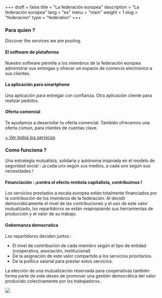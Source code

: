 +++
draft = false
title = "La federación europea"
description = "La federación europea"
lang = "es"
menu = "main"
weight = 1
slug = "federacion"
type = "federation"
+++

<div class="row justify-content-center banner">
    <div class="col-md-8 col-md-offset-2 text-center">
        <h3 class="h3">Para quien ?</h3>
        <p>
            Discover the services we are pooling.
        </p>
    </div>
</div>

<div class="row">
    <div class="col-md-4 text-center">
        <i class="join-icon icon-platform"></i>
        <h4 class="h4">El software de plataforma</h4>
        <p>Nuestro software permite a los miembros de la federación europea administrar sus entregas y ofrecer un espacio de comercio electrónico a sus clientes.</p>
    </div>
    <div class="col-md-4 text-center">
        <i class="join-icon icon-smartphone"></i>
        <h4 class="h4">La aplicación para smartphone</h4>
        <p>Una aplicación para entregar con confianza. Otra aplicación cliente para realizar pedidos.</p>
    </div>
    <div class="col-md-4 text-center">
        <i class="join-icon icon-business"></i>
        <h4 class="h4">Oferta comercial</h4>
        <p>Te ayudamos a desarrollar tu oferta comercial. También ofrecemos una oferta común, para clientes de cuentas clave.</p>
    </div>
</div>

<p>
    <a id="show-more-services" class="know-more" href="#show-more-services">+ Ver todos los servicios</a>
</p>

<div id="more-services" style="display:none;opacity: 0;">
    <div class="row">
        <div class="col-md-4 text-center">
            <i class="join-icon icon-eye"></i>
            <h4 class="h4">Visibilidad y marca</h4>
            <p>Una marca reconocida a escala europea.</p>
        </div>
        <div class="col-md-4 text-center">
            <i class="join-icon icon-judiciary"></i>
            <h4 class="h4">Administrativo y legal</h4>
            <p>¡No más papeleo, un servicio se ocupa de facturas, contratos, o del estado legal de su estructura!</p>
        </div>
        <div class="col-md-4 text-center">
            <i class="join-icon icon-vault"></i>
            <h4 class="h4">Fondo de garantia de pago</h4>
            <p>Asegurar el pago en efectivo y ayudar a garantizar la estabilidad financiera de las cooperativas.</p>
        </div>
    </div>
    <div class="row">
        <div class="col-md-4 text-center">
            <i class="join-icon icon-money"></i>
            <h4 class="h4">Ayudas y convocatorias de proyectos</h4>
            <p>Obtención de subvenciones locales y europeas para socios, respuesta colectiva a convocatorias de proyectos.</p>
        </div>
        <div class="col-md-4 text-center">
            <i class="join-icon icon-insurance"></i>
            <h4 class="h4">Seguros</h4>
            <p>Negociar ofertas de seguros de alta calidad para enfrentarse a los riesgos del negocio.</p>
        </div>
        <div class="col-md-4 text-center">
            <i class="join-icon icon-plus"></i>
            <h4 class="h4">Y más...</h4>
            <p>Fondo de solidaridad, formación, compra de equipos, ...</p>
        </div>
    </div>
</div>

<div class="row justify-content-center">
    <div class="col-md-8 col-md-offset-2 text-center banner">
        <h3 class="h3">Como funciona ?</h3>
        <p>
            Una estrategia mutualista, solidaria y autónoma inspirada en el modelo de seguridad social : ¡a cada unx según sus medios, a cada unx según sus necesidades !
        </p>
    </div>
</div>

<div class="row">
    <div class="col-md-6">
        <h4 class="h4">Financiación : ¡contra el efecto rentista capitalista, contribuimos !</h4>
        <p>Los servicios prestados a escala europea están totalmente financiados por la contribución de los miembros de la federación. Al decidir democráticamente el nivel de las contribuciones y el uso de este valor mutualizado, lxs repartidorxs se están reapropiando sus herramientas de producción y el valor de su trabajo.</p>
        <h4 class="h4">Gobernanza democratica</h4>
        <p>Lxs repartidorxs deciden juntxs :
            <ul>
                <li>El nivel de contribución de cada miembrx según el tipo de entidad (cooperativa, asociación, institucional)</li>
                <li>De la asignación de este valor compartido a los servicios prioritarios.</li>
                <li>De la política salarial para prestar estos servicios.</li>
            </ul>
        </p>
        <p>
            La elección de una mutualización reservada para cooperativas también forma parte de este deseo de promover una gestión democrática del valor producido colectivamente por lxs trabajadorxs.
        </p>
    </div>
    <div class="col-md-6" id="european-governance">
        <img src="/images/european-network/governance.png">
    </div>
</div>
